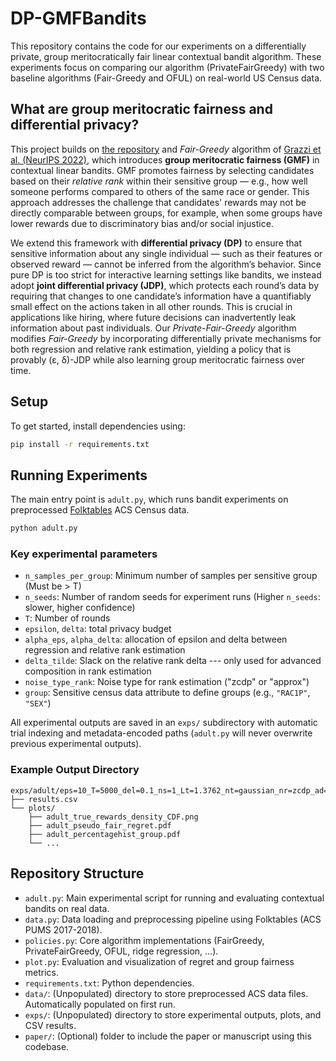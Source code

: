 # DP-GMFBandits

This repository contains the code for our experiments on a differentially private, group meritocratically fair linear contextual bandit algorithm. These experiments focus on comparing our algorithm (PrivateFairGreedy) with two baseline algorithms (Fair-Greedy and OFUL) on real-world US Census data.

## What are group meritocratic fairness and differential privacy?

This project builds on [the repository](https://github.com/CSML-IIT-UCL/GMFbandits) and *Fair-Greedy* algorithm of [Grazzi et al. (NeurIPS 2022)](https://arxiv.org/abs/2206.03150), which introduces **group meritocratic fairness (GMF)** in contextual linear bandits. GMF promotes fairness by selecting candidates based on their *relative rank* within their sensitive group — e.g., how well someone performs compared to others of the same race or gender. This approach addresses the challenge that candidates' rewards may not be directly comparable between groups, for example, when some groups have lower rewards due to discriminatory bias and/or social injustice.

We extend this framework with **differential privacy (DP)** to ensure that sensitive information about any single individual — such as their features or observed reward — cannot be inferred from the algorithm’s behavior. Since pure DP is too strict for interactive learning settings like bandits, we instead adopt **joint differential privacy (JDP)**, which protects each round’s data by requiring that changes to one candidate’s information have a quantifiably small effect on the actions taken in all other rounds. This is crucial in applications like hiring, where future decisions can inadvertently leak information about past individuals. Our *Private-Fair-Greedy* algorithm modifies *Fair-Greedy* by incorporating differentially private mechanisms for both regression and relative rank estimation, yielding a policy that is provably (ε, δ)-JDP while also learning group meritocratic fairness over time.

## Setup

To get started, install dependencies using:

```bash
pip install -r requirements.txt
````

## Running Experiments

The main entry point is `adult.py`, which runs bandit experiments on preprocessed [Folktables](https://github.com/zykls/folktables) ACS Census data.

```bash
python adult.py
```

### Key experimental parameters

* `n_samples_per_group`: Minimum number of samples per sensitive group (Must be > T)
* `n_seeds`: Number of random seeds for experiment runs (Higher `n_seeds`: slower, higher confidence)
* `T`: Number of rounds
* `epsilon`, `delta`: total privacy budget
* `alpha_eps`, `alpha_delta`: allocation of epsilon and delta between regression and relative rank estimation
* `delta_tilde`: Slack on the relative rank delta --- only used for advanced composition in rank estimation
* `noise_type_rank`: Noise type for rank estimation ("zcdp" or "approx")
* `group`: Sensitive census data attribute to define groups (e.g., `"RAC1P"`, `"SEX"`)

All experimental outputs are saved in an `exps/` subdirectory with automatic trial indexing and metadata-encoded paths (`adult.py` will never overwrite previous experimental outputs).

### Example Output Directory

```text
exps/adult/eps=10_T=5000_del=0.1_ns=1_Lt=1.3762_nt=gaussian_nr=zcdp_ad=0.9_ae=0.9_trial=1/
├── results.csv
└── plots/
    ├── adult_true_rewards_density_CDF.png
    ├── adult_pseudo_fair_regret.pdf
    ├── adult_percentagehist_group.pdf
    └── ...
```

## Repository Structure

* `adult.py`: Main experimental script for running and evaluating contextual bandits on real data.
* `data.py`: Data loading and preprocessing pipeline using Folktables (ACS PUMS 2017-2018).
* `policies.py`: Core algorithm implementations (FairGreedy, PrivateFairGreedy, OFUL, ridge regression, ...).
* `plot.py`: Evaluation and visualization of regret and group fairness metrics.
* `requirements.txt`: Python dependencies.
* `data/`: (Unpopulated) directory to store preprocessed ACS data files. Automatically populated on first run.
* `exps/`: (Unpopulated) directory to store experimental outputs, plots, and CSV results.
* `paper/`: (Optional) folder to include the paper or manuscript using this codebase.
